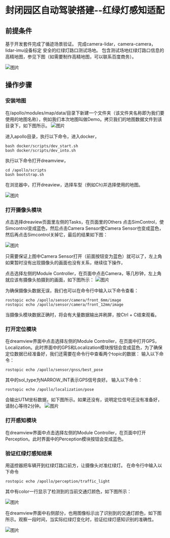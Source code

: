 # 封闭园区自动驾驶搭建--红绿灯感知适配

## 前提条件

基于开发套件完成了循迹场景验证。
完成camera-lidar，camera-camera，lidar-imu设备标定
安全的红绿灯路口测试场地。
包含测试场地红绿灯路口信息的高精地图，参见下图（如需要制作高精地图，可以联系百度商务）。

   ![图片](../images/traffic_light/traffic_light_on_map.png)

   


## 操作步骤

### 安装地图
  
在/apollo/modules/map/data/目录下新建一个文件夹（该文件夹名称即为我们要使用的地图名称），例如我们本次地图叫做Demo。拷贝我们的地图数据文件到该目录下，如下图所示。
![图片](../images/traffic_light/map_data.png)


进入apollo目录，执行以下命令，进入docker，
```
bash docker/scripts/dev_start.sh
bash docker/scripts/dev_into.sh
```

执行以下命令打开dreamview，
```
cd /apollo/scripts
bash bootstrap.sh
```
在浏览器中，打开dreaview，选择车型（例如Ch)并选择使用的地图。

![图片](../images/traffic_light/select_map_vehicle.png)

### 打开摄像头模块

点击选择dreaview页面里左侧的Tasks，在页面里的Others 点击SimControl，使Simcontrol变成蓝色，然后点击Camera Sensor使Camera Sensor也变成蓝色，然后再点击Simcontrol关掉它，最后的结果如下图：

![图片](../images/traffic_light/open_camera_sensor_dreamview.png)


只需要保证上图中Camera Sensor打开（前面按钮变为蓝色）就可以了，左上角如果暂时没有出现摄像头的画面也没有关系，继续往下操作，

点击选择左侧的Module Controller，在页面中点击Camera，等几秒钟，左上角就应该有摄像头拍摄到的画面，如下图所示：
![图片](../images/traffic_light/opened_camera_result_dreamview.png)

为确保摄像头数据无误，我们也可以在命令行中输入以下命令查看：
```
rostopic echo /apollo/sensor/camera/front_6mm/image
rostopic echo /apollo/sensor/camera/front_12mm/image

```
当摄像头模块数据正确时，将会有大量数据输出并刷屏，按Ctrl + C结束观看。

### 打开定位模块

在dreamview界面中点击选择左侧的Module Controller，在页面中打开GPS，Localization。此时界面中的GPS和Localization模块按钮会变成蓝色，为了确保定位数据已经准备好，我们还需要在命令行中查看两个topic的数据：
输入以下命令：
```
rostopic echo /apollo/sensor/gnss/best_pose
```
其中的sol_type为NARROW_INT表示GPS信号良好。
输入以下命令：
```
rostopic echo /apollo/localization/pose
```
会输出UTM坐标数据，如下图所示。如果还没有，说明定位信号还没有准备好，请耐心等待2分钟。
![图片](../images/traffic_light/localization_topic.png)


### 打开感知模块

在dreamview界面中点击选择左侧的Module Controller，在页面中打开Perception。此时界面中的Perception模块按钮会变成蓝色。


### 验证红绿灯感知结果

用遥控器把车辆开到红绿灯路口前方，让摄像头对准红绿灯。
在命令行中输入以下命令
```
rostopic echo /apollo/perception/traffic_light
```
其中有color一行显示了检测到的当前交通灯颜色，如下图所示：

![图片](../images/traffic_light/traffic_light_topic.png)


在dreamview界面中右侧部分，也用图像标示出了识别到的交通灯颜色，如下图所示。观察一段时间，当实际红绿灯变化时，验证红绿灯感知识别的准确性。


![图片](../images/traffic_light/traffic_light_perception_result.png)
